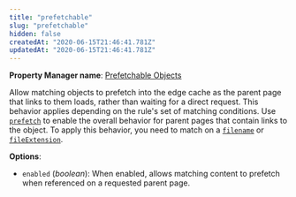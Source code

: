 ```yaml
---
title: "prefetchable"
slug: "prefetchable"
hidden: false
createdAt: "2020-06-15T21:46:41.781Z"
updatedAt: "2020-06-15T21:46:41.781Z"
---
```

__Property Manager name__: [Prefetchable Objects](https://control.akamai.com/wh/CUSTOMER/AKAMAI/en-US/WEBHELP/property-manager/property-manager-help/csh_lookup.html?id=PM_0064)

Allow matching objects to prefetch into the edge cache as the parent page that links to them loads, rather than waiting for a direct request. This behavior applies depending on the rule's set of matching conditions. Use [`prefetch`](#prefetch) to enable the overall behavior for parent pages that contain links to the object. To apply this behavior, you need to match on a [`filename`](#filename) or [`fileExtension`](#fileextension).

__Options__:

<div class="option" markdown="1" id="prefetchable.enabled" >

- `enabled` (_boolean_): When enabled, allows matching content to prefetch when referenced on a requested parent page.

</div>

</div>

<div class="feature" data-feature="prefreshCache" markdown="1">
